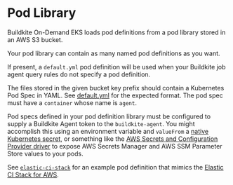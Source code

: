 # Pod Library

Buildkite On-Demand EKS loads pod definitions from a pod library stored in an
AWS S3 bucket.

Your pod library can contain as many named pod definitions as you want.

If present, a `default.yml` pod definition will be used when your Buildkite job
agent query rules do not specify a pod definition.

The files stored in the given bucket key prefix should contain a Kubernetes Pod
Spec in YAML. See [default.yml](default.yml) for the expected format. The pod
spec must have a `container` whose name is `agent`.

Pod specs defined in your pod definition library must be configured to supply
a Buildkite Agent token to the `buildkite-agent`. You might accomplish this
using an environment variable and `valueFrom` a [native Kubernetes secret](https://kubernetes.io/docs/tasks/configmap-secret/managing-secret-using-kubectl/),
or something like the [AWS Secrets and Configuration Provider driver](https://docs.aws.amazon.com/eks/latest/userguide/manage-secrets.html)
to expose AWS Secrets Manager and AWS SSM Parameter Store values to your pods.

See [`elastic-ci-stack`](elastic-ci-stack) for an example pod
definition that mimics the [Elastic CI Stack for AWS](https://github.com/buildkite/elastic-ci-stack-for-aws).
